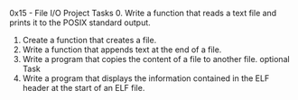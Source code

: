 0x15 - File I/O Project
Tasks
0. Write a function that reads a text file and prints it to the POSIX standard output.
1. Create a function that creates a file.
2. Write a function that appends text at the end of a file.
3. Write a program that copies the content of a file to another file.
optional Task
4. Write a program that displays the information contained in the ELF header at the start of an ELF file.
